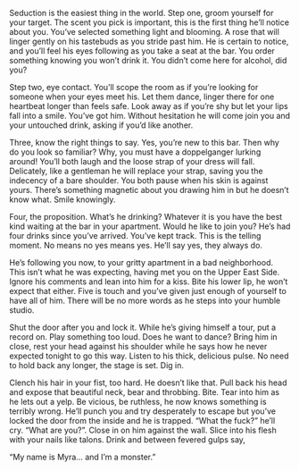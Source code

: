   

Seduction is the easiest thing in the world. Step one, groom yourself for your target. The scent you pick is important, this is the first thing he’ll notice about you. You’ve selected something light and blooming. A rose that will linger gently on his tastebuds as you stride past him. He is certain to notice, and you’ll feel his eyes following as you take a seat at the bar. You order something knowing you won’t drink it. You didn’t come here for alcohol, did you?

Step two, eye contact. You’ll scope the room as if you’re looking for someone when your eyes meet his. Let them dance, linger there for one heartbeat longer than feels safe. Look away as if you’re shy but let your lips fall into a smile. You’ve got him. Without hesitation he will come join you and your untouched drink, asking if you’d like another.

Three, know the right things to say. Yes, you’re new to this bar. Then why do you look so familiar? Why, you must have a doppelganger lurking around! You’ll both laugh and the loose strap of your dress will fall. Delicately, like a gentleman he will replace your strap, saving you the indecency of a bare shoulder. You both pause when his skin is against yours. There’s something magnetic about you drawing him in but he doesn’t know what. Smile knowingly.

Four, the proposition. What’s he drinking? Whatever it is you have the best kind waiting at the bar in your apartment. Would he like to join you? He’s had four drinks since you’ve arrived. You’ve kept track. This is the telling moment. No means no yes means yes. He’ll say yes, they always do.

He’s following you now, to your gritty apartment in a bad neighborhood. This isn’t what he was expecting, having met you on the Upper East Side. Ignore his comments and lean into him for a kiss. Bite his lower lip, he won’t expect that either. Five is touch and you’ve given just enough of yourself to have all of him. There will be no more words as he steps into your humble studio.

Shut the door after you and lock it. While he’s giving himself a tour, put a record on. Play something too loud. Does he want to dance? Bring him in close, rest your head against his shoulder while he says how he never expected tonight to go this way. Listen to his thick, delicious pulse.  No need to hold back any longer, the stage is set. Dig in.

Clench his hair in your fist, too hard. He doesn’t like that. Pull back his head and expose that beautiful neck, bear and throbbing. Bite. Tear into him as he lets out a yelp. Be vicious, be ruthless, he now knows something is terribly wrong. He’ll punch you and try desperately to escape but you’ve locked the door from the inside and he is trapped. “What the fuck?” he’ll cry. “What are you?”. Close in on him against the wall. Slice into his flesh with your nails like talons. Drink and between fevered gulps say,

“My name is Myra… and I’m a monster.”